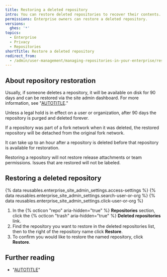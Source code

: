 ```yaml
---
title: Restoring a deleted repository
intro: You can restore deleted repositories to recover their contents.
permissions: Enterprise owners can restore a deleted repository.
versions:
  ghes: '*'
topics:
  - Enterprise
  - Privacy
  - Repositories
shortTitle: Restore a deleted repository
redirect_from:
  - /admin/user-management/managing-repositories-in-your-enterprise/restoring-a-deleted-repository
---
```


## About repository restoration

Usually, if someone deletes a repository, it will be available on disk for 90 days and can be restored via the site admin dashboard. For more information, see "[AUTOTITLE](/admin/configuration/configuring-your-enterprise/site-admin-dashboard)."

Unless a legal hold is in effect on a user or organization, after 90 days the repository is purged and deleted forever.

If a repository was part of a fork network when it was deleted, the restored repository will be detached from the original fork network.

It can take up to an hour after a repository is deleted before that repository is available for restoration.

Restoring a repository will not restore release attachments or team permissions. Issues that are restored will not be labeled.

## Restoring a deleted repository

{% data reusables.enterprise_site_admin_settings.access-settings %}
{% data reusables.enterprise_site_admin_settings.search-user-or-org %}
{% data reusables.enterprise_site_admin_settings.click-user-or-org %}
1. In the {% octicon "repo" aria-hidden="true" %} **Repositories** section, click the {% octicon "trash" aria-hidden="true" %} **Deleted repositories** link.
1. Find the repository you want to restore in the deleted repositories list, then to the right of the repository name click **Restore**.
1. To confirm you would like to restore the named repository, click **Restore**.

## Further reading

* "[AUTOTITLE](/admin/user-management/managing-users-in-your-enterprise/placing-a-legal-hold-on-a-user-or-organization)"
